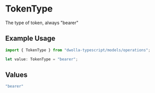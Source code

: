 # TokenType

The type of token, always "bearer"

## Example Usage

```typescript
import { TokenType } from "dwolla-typescript/models/operations";

let value: TokenType = "bearer";
```

## Values

```typescript
"bearer"
```
